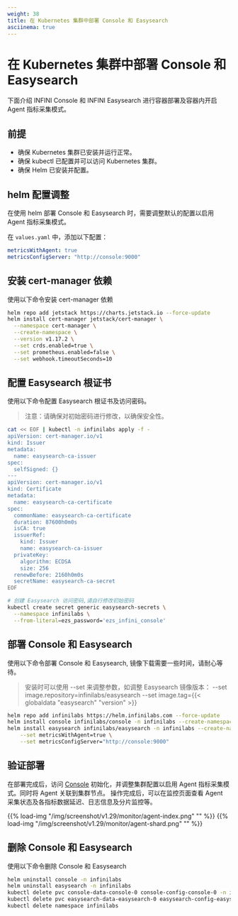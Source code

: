 ```yaml
---
weight: 38
title: 在 Kubernetes 集群中部署 Console 和 Easysearch
asciinema: true
---
```


# 在 Kubernetes 集群中部署 Console 和 Easysearch

下面介绍 INFINI Console 和 INFINI Easysearch 进行容器部署及容器内开启 Agent 指标采集模式。

## 前提

- 确保 Kubernetes 集群已安装并运行正常。
- 确保 kubectl 已配置并可以访问 Kubernetes 集群。
- 确保 Helm 已安装并配置。

## helm 配置调整

在使用 helm 部署 Console 和 Easysearch 时，需要调整默认的配置以启用 Agent 指标采集模式。

在 `values.yaml` 中，添加以下配置：

```yaml
metricsWithAgent: true
metricsConfigServer: "http://console:9000"
```

## 安装 cert-manager 依赖

使用以下命令安装 cert-manager 依赖

```bash
helm repo add jetstack https://charts.jetstack.io --force-update
helm install cert-manager jetstack/cert-manager \
  --namespace cert-manager \
  --create-namespace \
  --version v1.17.2 \
  --set crds.enabled=true \
  --set prometheus.enabled=false \
  --set webhook.timeoutSeconds=10
```

## 配置 Easysearch 根证书

使用以下命令配置 Easysearch 根证书及访问密码。
> 注意：请确保对初始密码进行修改，以确保安全性。

```bash
cat << EOF | kubectl -n infinilabs apply -f -
apiVersion: cert-manager.io/v1
kind: Issuer
metadata:
  name: easysearch-ca-issuer
spec:
  selfSigned: {}
---
apiVersion: cert-manager.io/v1
kind: Certificate
metadata:
  name: easysearch-ca-certificate
spec:
  commonName: easysearch-ca-certificate
  duration: 87600h0m0s
  isCA: true
  issuerRef:
    kind: Issuer
    name: easysearch-ca-issuer
  privateKey:
    algorithm: ECDSA
    size: 256
  renewBefore: 2160h0m0s
  secretName: easysearch-ca-secret
EOF

# 创建 Easysearch 访问密码,请自行修改初始密码
kubectl create secret generic easysearch-secrets \
  --namespace infinilabs \
  --from-literal=ezs_password='ezs_infini_console'
```

## 部署 Console 和 Easysearch

使用以下命令部署 Console 和 Easysearch, 镜像下载需要一些时间，请耐心等待。

> 安装时可以使用 --set 来调整参数，如调整 Easysearch 镜像版本：  --set image.repository=infinilabs/easysearch  --set image.tag={{< globaldata "easysearch" "version" >}}

```bash
helm repo add infinilabs https://helm.infinilabs.com --force-update
helm install console infinilabs/console -n infinilabs --create-namespace
helm install easysearch infinilabs/easysearch -n infinilabs --create-namespace \
    --set metricsWithAgent=true \
    --set metricsConfigServer="http://console:9000"
```

## 验证部署

在部署完成后，访问 [Console](http://localhost:30900/) 初始化，并调整集群配置以启用 Agent 指标采集模式。同时将 Agent 关联到集群节点。
操作完成后，可以在监控页面查看 Agent 采集状态及各指标数据延迟、日志信息及分片监控等。

{{% load-img "/img/screenshot/v1.29/monitor/agent-index.png" "" %}}
{{% load-img "/img/screenshot/v1.29/monitor/agent-shard.png" "" %}}

## 删除 Console 和 Easysearch

使用以下命令删除 Console 和 Easysearch

```bash
helm uninstall console -n infinilabs
helm uninstall easysearch -n infinilabs
kubectl delete pvc console-data-console-0 console-config-console-0 -n infinilabs
kubectl delete pvc easysearch-data-easysearch-0 easysearch-config-easysearch-0 -n infinilabs
kubectl delete namespace infinilabs
```